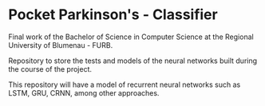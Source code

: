 # Pocket Parkinson's - Classifier
<p> Final work of the Bachelor of Science in Computer Science at the Regional University of Blumenau - FURB. </p>
<p> Repository to store the tests and models of the neural networks built during the course of the project. </p>
<p> This repository will have a model of recurrent neural networks such as LSTM, GRU, CRNN, among other approaches. </p>
